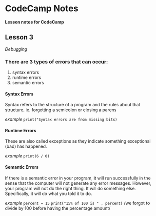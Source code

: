 # CodeCamp Notes

**Lesson notes for CodeCamp**

## Lesson 3
*Debugging*

### There are 3 types of errors that can occur:
1. syntax errors
2. runtime errors
3. semantic errors

#### Syntax Errors
Syntax refers to the structure of a program and the rules about that structure.
ie. forgetting a semicolon or closing a parens

*example* 
`print("Syntax errors are from missing bits)`

#### Runtime Errors
These are also called exceptions as they indicate something exceptional (bad) has happened.

*example*
`print(6 / 0)`

#### Semantic Errors
If there is a semantic error in your program, it will run successfully in the sense that the computer will not generate any error messages. However, your program will not do the right thing. It will do something else. Specifically, it will do what you told it to do.

*example*
`percent = 15`
`print("15% of 100 is " , percent)`
/we forgot to divide by 100 before having the percentage amount/





